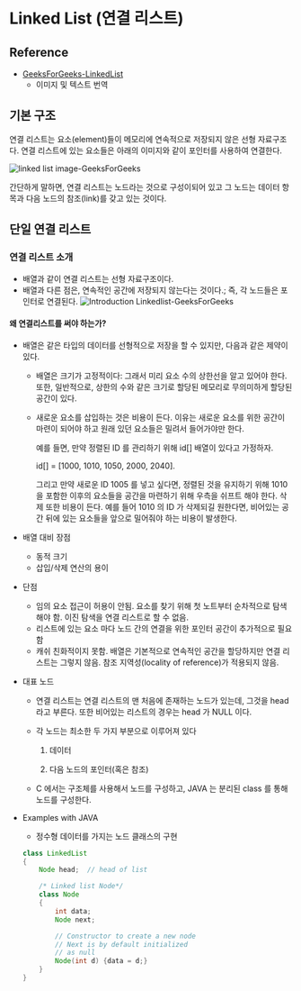 # Linked List (연결 리스트)
## Reference
- [GeeksForGeeks-LinkedList](https://www.geeksforgeeks.org/data-structures/linked-list/)
  - 이미지 및 텍스트 번역

## 기본 구조
연결 리스트는 요소(element)들이 메모리에 연속적으로 저장되지 않은 선형 자료구조다. 연결 리스트에 있는 요소들은 아래의 이미지와 같이 포인터를 사용하여 연결한다.

![linked list image-GeeksForGeeks](https://www.geeksforgeeks.org/wp-content/uploads/gq/2013/03/Linkedlist.png)

간단하게 말하면, 연결 리스트는 노드라는 것으로 구성이되어 있고 그 노드는 데이터 항목과 다음 노드의 참조(link)를 갖고 있는 것이다.

## 단일 연결 리스트
### 연결 리스트 소개
- 배열과 같이 연결 리스트는 선형 자료구조이다.
- 배열과 다른 점은, 연속적인 공간에 저장되지 않는다는 것이다.; 즉, 각 노드들은 포인터로 연결된다.
![Introduction Linkedlist-GeeksForGeeks](https://www.geeksforgeeks.org/wp-content/uploads/gq/2013/03/Linkedlist.png)

#### 왜 연결리스트를 써야 하는가?
- 배열은 같은 타입의 데이터를 선형적으로 저장을 할 수 있지만, 다음과 같은 제약이 있다.
  - 배열은 크기가 고정적이다: 그래서 미리 요소 수의 상한선을 알고 있어야 한다. 또한, 일반적으로, 상한의 수와 같은 크기로 할당된 메모리로 무의미하게 할당된 공간이 있다.
  - 새로운 요소를 삽입하는 것은 비용이 든다. 이유는 새로운 요소를 위한 공간이 마련이 되어야 하고 원래 있던 요소들은 밀려서 들어가야만 한다.

    예를 들면, 만약 정렬된 ID 를 관리하기 위해 id[] 배열이 있다고 가정하자.

    id[] =  [1000, 1010, 1050, 2000, 2040].

    그리고 만약 새로운 ID 1005 를 넣고 싶다면, 정렬된 것을 유지하기 위해 1010 을 포함한 이후의 요소들을 공간을 마련하기 위해 우측을 쉬프트 해야 한다. 삭제 또한 비용이 든다. 예를 들어 1010 의 ID 가 삭제되길 원한다면, 비어있는 공간 뒤에 있는 요소들을 앞으로 밀어줘야 하는 비용이 발생한다.

- 배열 대비 장점
  - 동적 크기
  - 삽입/삭제 연산의 용이

- 단점
  - 임의 요소 접근이 허용이 안됨. 요소를 찾기 위해 첫 노트부터 순차적으로 탐색해야 함. 이진 탐색을 연결 리스트로 할 수 없음.
  - 리스트에 있는 요소 마다 노드 간의 연결을 위한 포인터 공간이 추가적으로 필요함
  - 캐쉬 친화적이지 못함. 배열은 기본적으로 연속적인 공간을 할당하지만 연결 리스트는 그렇지 않음. 참조 지역성(locality of reference)가 적용되지 않음.

- 대표 노드
  - 연결 리스트는 연결 리스트의 맨 처음에 존재하는 노드가 있는데, 그것을 head 라고 부른다. 또한 비어있는 리스트의 경우는 head 가 NULL 이다.
  - 각 노드는 최소한 두 가지 부분으로 이루어져 있다

    1) 데이터

    2) 다음 노드의 포인터(혹은 참조)

  - C 에서는 구조체를 사용해서 노드를 구성하고, JAVA 는 분리된 class 를 통해 노드를 구성한다.

- Examples with JAVA
  - 정수형 데이터를 가지는 노드 클래스의 구현

  ```java
  class LinkedList
  {
      Node head;  // head of list

      /* Linked list Node*/
      class Node
      {
          int data;
          Node next;

          // Constructor to create a new node
          // Next is by default initialized
          // as null
          Node(int d) {data = d;}
      }
  }
  ```
